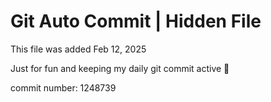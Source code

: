 # Git Auto Commit | Hidden File

This file was added Feb 12, 2025

Just for fun and keeping my daily git commit active 🤪

commit number: 1248739
